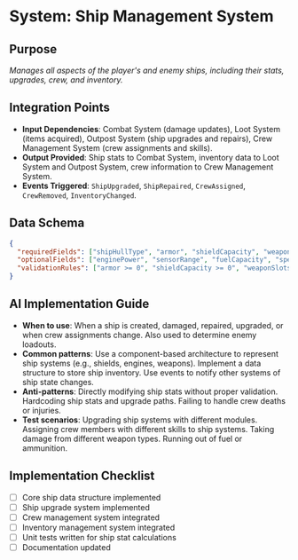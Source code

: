 # System: Ship Management System
## Purpose
*Manages all aspects of the player's and enemy ships, including their stats, upgrades, crew, and inventory.*
## Integration Points
- **Input Dependencies**:  Combat System (damage updates), Loot System (items acquired), Outpost System (ship upgrades and repairs), Crew Management System (crew assignments and skills).
- **Output Provided**:  Ship stats to Combat System, inventory data to Loot System and Outpost System, crew information to Crew Management System.
- **Events Triggered**: `ShipUpgraded`, `ShipRepaired`, `CrewAssigned`, `CrewRemoved`, `InventoryChanged`.
## Data Schema
```json
{
  "requiredFields": ["shipHullType", "armor", "shieldCapacity", "weaponSlots", "crewCapacity"],
  "optionalFields": ["enginePower", "sensorRange", "fuelCapacity", "specialAbilities"],
  "validationRules": ["armor >= 0", "shieldCapacity >= 0", "weaponSlots >= 0", "crewCapacity >= 0"]
}
```
## AI Implementation Guide
- **When to use**: When a ship is created, damaged, repaired, upgraded, or when crew assignments change. Also used to determine enemy loadouts.
- **Common patterns**: Use a component-based architecture to represent ship systems (e.g., shields, engines, weapons). Implement a data structure to store ship inventory. Use events to notify other systems of ship state changes.
- **Anti-patterns**: Directly modifying ship stats without proper validation. Hardcoding ship stats and upgrade paths. Failing to handle crew deaths or injuries.
- **Test scenarios**: Upgrading ship systems with different modules. Assigning crew members with different skills to ship systems. Taking damage from different weapon types. Running out of fuel or ammunition.
## Implementation Checklist
- [ ] Core ship data structure implemented
- [ ] Ship upgrade system implemented
- [ ] Crew management system integrated
- [ ] Inventory management system integrated
- [ ] Unit tests written for ship stat calculations
- [ ] Documentation updated